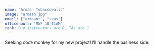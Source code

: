 ```yaml
---
name: "Armaan Tobaccowalla"
image: "armaan.jpg"
email: ["armaant", "seas"]
officehours: "MWF 10-11AM"
rank: 0 # instructors are 0, TAs are 1.
---
```

Seeking code monkey for my new project! I'll handle the business side.